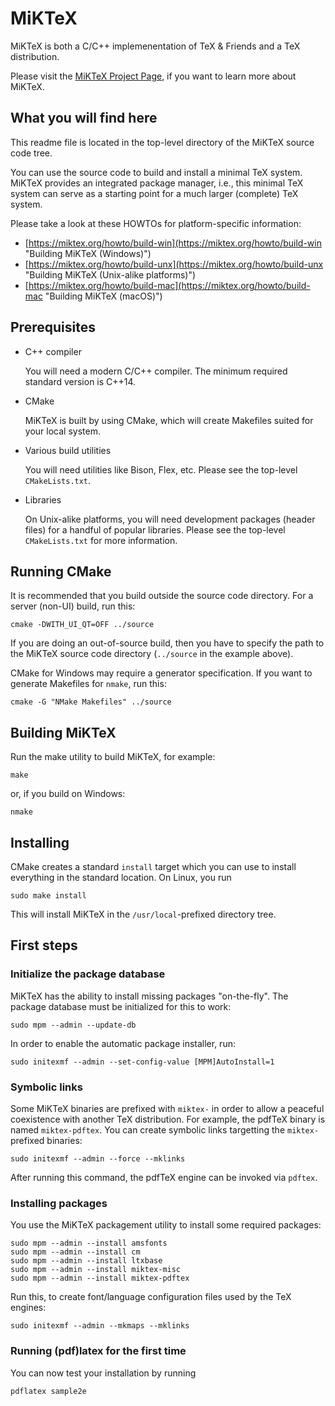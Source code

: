 # MiKTeX

MiKTeX is both a C/C++ implemenentation of TeX & Friends and a TeX distribution.

Please visit the [MiKTeX Project Page](https://miktex.org), if you
want to learn more about MiKTeX.

## What you will find here

This readme file is located in the top-level directory of the MiKTeX
source code tree.

You can use the source code to build and install a minimal TeX system.
MiKTeX provides an integrated package manager, i.e., this minimal TeX
system can serve as a starting point for a much larger (complete) TeX
system.

Please take a look at these HOWTOs for platform-specific information:

* [https://miktex.org/howto/build-win](https://miktex.org/howto/build-win "Building MiKTeX (Windows)")
* [https://miktex.org/howto/build-unx](https://miktex.org/howto/build-unx "Building MiKTeX (Unix-alike platforms)")
* [https://miktex.org/howto/build-mac](https://miktex.org/howto/build-mac "Building MiKTeX (macOS)")

## Prerequisites

* C++ compiler

  You will need a modern C/C++ compiler.  The minimum required
  standard version is C++14.

* CMake

  MiKTeX is built by using CMake, which will create Makefiles suited
  for your local system.
  
* Various build utilities

  You will need utilities like Bison, Flex, etc.  Please see the
  top-level `CMakeLists.txt`.

* Libraries

  On Unix-alike platforms, you will need development packages (header
  files) for a handful of popular libraries.  Please see the top-level
  `CMakeLists.txt` for more information.

## Running CMake

It is recommended that you build outside the source code
directory.  For a server (non-UI) build, run this:

    cmake -DWITH_UI_QT=OFF ../source

If you are doing an out-of-source build, then you have to specify the
path to the MiKTeX source code directory (`../source` in the example
above).

CMake for Windows may require a generator specification.  If you want
to generate Makefiles for `nmake`, run this:

    cmake -G "NMake Makefiles" ../source
	
## Building MiKTeX

Run the make utility to build MiKTeX, for example:

    make

or, if you build on Windows:

    nmake

## Installing

CMake creates a standard `install` target which you can use to install
everything in the standard location.  On Linux, you run

    sudo make install

This will install MiKTeX in the `/usr/local`-prefixed directory
tree.

## First steps

### Initialize the package database

MiKTeX has the ability to install missing packages "on-the-fly".  The
package database must be initialized for this to work:

    sudo mpm --admin --update-db

In order to enable the automatic package installer, run:

    sudo initexmf --admin --set-config-value [MPM]AutoInstall=1
   
### Symbolic links

Some MiKTeX binaries are prefixed with `miktex-` in order to allow a
peaceful coexistence with another TeX distribution.  For example, the
pdfTeX binary is named `miktex-pdftex`.  You can create symbolic links
targetting the `miktex-` prefixed binaries:

    sudo initexmf --admin --force --mklinks

After running this command, the pdfTeX engine can be invoked via `pdftex`.

### Installing packages

You use the MiKTeX packagement utility to install some required packages:

    sudo mpm --admin --install amsfonts
    sudo mpm --admin --install cm
    sudo mpm --admin --install ltxbase
    sudo mpm --admin --install miktex-misc
    sudo mpm --admin --install miktex-pdftex

Run this, to create font/language configuration files used by the TeX engines:

    sudo initexmf --admin --mkmaps --mklinks
   
### Running (pdf)latex for the first time

You can now test your installation by running

    pdflatex sample2e

